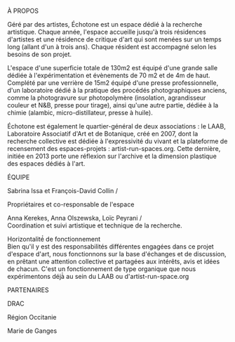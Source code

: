 À PROPOS

Géré par des artistes, Échotone est un espace dédié à la recherche artistique. Chaque année, l'espace accueille jusqu'à trois résidences d'artistes et une résidence de critique d'art qui sont menées sur un temps long (allant d'un à trois ans). Chaque résident est accompagné selon les besoins de son projet.

L'espace d'une superficie totale de 130m2 est équipé d'une grande salle dédiée à l'expérimentation et évènements de 70 m2 et de 4m de haut. Complété par une verrière de 15m2 équipé d'une presse professionnelle, d'un laboratoire dédié à la pratique des procédés photographiques anciens, comme la photogravure sur photopolymère (insolation, agrandisseur couleur et N&B, presse pour tirage), ainsi qu'une autre partie, dédiée à la chimie (alambic, micro-distillateur, presse à huile).

Échotone est également le quartier-général de deux associations : le LAAB, Laboratoire Associatif d'Art et de Botanique, créé en 2007, dont la recherche collective est dédiée à l'expressivité du vivant et la plateforme de recensement des espaces-projets : artist-run-spaces.org. Cette dernière, initiée en 2013 porte une réflexion sur l'archive et la dimension plastique des espaces dédiés à l'art.

ÉQUIPE

Sabrina Issa et François-David Collin /

Propriétaires et co-responsable de l'espace

Anna Kerekes, Anna Olszewska, Loïc Peyrani /\
Coordination et suivi artistique et technique de la recherche.

Horizontalité́ de fonctionnement\
Bien qu'il y est des responsabilités différentes engagées dans ce projet d'espace d'art, nous fonctionnons sur la base d'échanges et de discussion, en prêtant une attention collective et partagées aux intérêts, avis et idées de chacun. C'est un fonctionnement de type organique que nous expérimentons déjà̀ au sein du LAAB ou d'artist-run-space.org

PARTENAIRES

DRAC

Région Occitanie

Marie de Ganges
